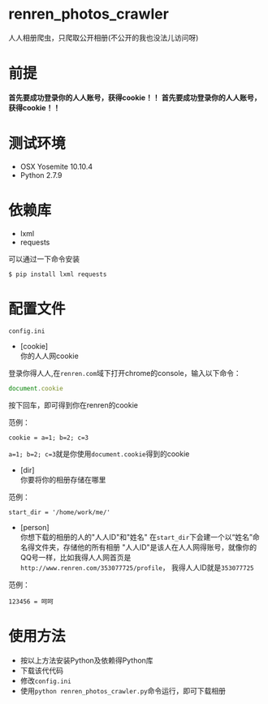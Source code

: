 renren_photos_crawler
=======

人人相册爬虫，只爬取公开相册(不公开的我也没法儿访问呀)

# 前提

**首先要成功登录你的人人账号，获得cookie！！**
**首先要成功登录你的人人账号，获得cookie！！**

# 测试环境
* OSX Yosemite 10.10.4
* Python 2.7.9

# 依赖库
* lxml
* requests

可以通过一下命令安装
``` shell
$ pip install lxml requests
```
# 配置文件
`config.ini`

* [cookie]  
你的人人网cookie

登录你得人人,在`renren.com`域下打开chrome的console，输入以下命令：

``` javascript
document.cookie
```
按下回车，即可得到你在renren的cookie

范例：
```
cookie = a=1; b=2; c=3
```
`a=1; b=2; c=3`就是你使用`document.cookie`得到的cookie

* [dir]  
你要将你的相册存储在哪里

范例：
```
start_dir = '/home/work/me/'
```
* [person]  
你想下载的相册的人的"人人ID"和"姓名"
在`start_dir`下会建一个以“姓名”命名得文件夹，存储他的所有相册
"人人ID"是该人在人人网得账号，就像你的QQ号一样，比如我得人人网首页是 `http://www.renren.com/353077725/profile`， 我得人人ID就是`353077725`

范例：
```
123456 = 呵呵
```

# 使用方法

* 按以上方法安装Python及依赖得Python库
* 下载该代代码
* 修改`config.ini`
* 使用`python renren_photos_crawler.py`命令运行，即可下载相册
